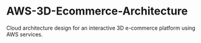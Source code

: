 # AWS-3D-Ecommerce-Architecture
Cloud architecture design for an interactive 3D e-commerce platform using AWS services.
